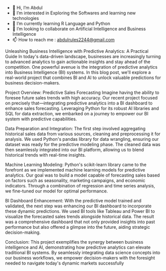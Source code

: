 - 👋 Hi, I’m Abdul 
- 👀 I’m interested in Exploring the Softwares and learning new technologies
- 🌱 I’m currently learning R Language and Python
- 💞️ I’m looking to collaborate on Artificial Intelligence and Business Intelligence
- 📫 How to reach me : abdulrules2244@gmail.com


Unleashing Business Intelligence with Predictive Analytics: A Practical Guide 
In today's data-driven landscape, businesses are increasingly turning to advanced analytics to gain actionable insights and stay ahead of the competition. One powerful avenue is the integration of predictive analytics into Business Intelligence (BI) systems. In this blog post, we'll explore a real-world project that combines BI and AI to unlock valuable predictions for business decision-makers.

Project Overview: Predictive Sales Forecasting
Imagine having the ability to foresee future sales trends with high accuracy. Our recent project focused on precisely that—integrating predictive analytics into a BI dashboard to enhance sales forecasting. Leveraging Python for its robust AI libraries and SQL for data extraction, we embarked on a journey to empower our BI system with predictive capabilities.

Data Preparation and Integration:
The first step involved aggregating historical sales data from various sources, cleaning and preprocessing it for analysis. We used Python's pandas library for data wrangling, ensuring our dataset was ready for the predictive modeling phase. The cleaned data was then seamlessly integrated into our BI platform, allowing us to blend historical trends with real-time insights.

Machine Learning Modeling:
Python's scikit-learn library came to the forefront as we implemented machine learning models for predictive analytics. Our goal was to build a model capable of forecasting sales based on factors such as seasonality, marketing campaigns, and economic indicators. Through a combination of regression and time series analysis, we fine-tuned our model for optimal performance.

BI Dashboard Enhancement:
With the predictive model trained and validated, the next step was enhancing our BI dashboard to incorporate these dynamic predictions. We used BI tools like Tableau and Power BI to visualize the forecasted sales trends alongside historical data. The result was a comprehensive dashboard that not only provided insights into past performance but also offered a glimpse into the future, aiding strategic decision-making.

Conclusion:
This project exemplifies the synergy between business intelligence and AI, demonstrating how predictive analytics can elevate traditional BI systems. By seamlessly integrating data science concepts into our business workflows, we empower decision-makers with the foresight needed to navigate today's dynamic markets successfully
<!---
Abdulrules/Abdulrules is a ✨ special ✨ repository because its `README.md` (this file) appears on your GitHub profile.
You can click the Preview link to take a look at your changes.
--->

